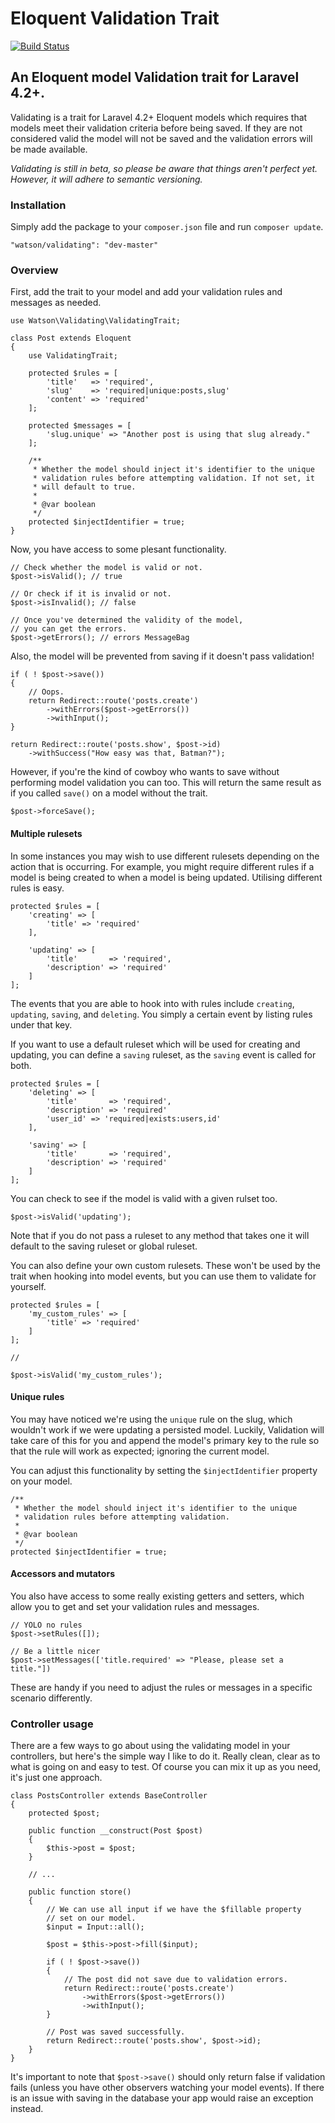 Eloquent Validation Trait
=========================

[![Build Status](https://travis-ci.org/dwightwatson/validating.png?branch=master)](https://travis-ci.org/dwightwatson/validating)

## An Eloquent model Validation trait for Laravel 4.2+.

Validating is a trait for Laravel 4.2+ Eloquent models which requires that models meet their validation criteria before being saved. If they are not considered valid the model will not be saved and the validation errors will be made available.

_Validating is still in beta, so please be aware that things aren't perfect yet. However, it will adhere to semantic versioning._

### Installation

Simply add the package to your `composer.json` file and run `composer update`.

```
"watson/validating": "dev-master"
```

### Overview

First, add the trait to your model and add your validation rules and messages as needed.

```
use Watson\Validating\ValidatingTrait;

class Post extends Eloquent
{
	use ValidatingTrait;

	protected $rules = [
		'title'   => 'required',
		'slug'    => 'required|unique:posts,slug'
		'content' => 'required'
	];

	protected $messages = [
		'slug.unique' => "Another post is using that slug already."
	];

    /**
     * Whether the model should inject it's identifier to the unique
     * validation rules before attempting validation. If not set, it
     * will default to true.
     *
     * @var boolean
     */
    protected $injectIdentifier = true;
}
```

Now, you have access to some plesant functionality.

    // Check whether the model is valid or not.
    $post->isValid(); // true

    // Or check if it is invalid or not.
    $post->isInvalid(); // false

    // Once you've determined the validity of the model, 
    // you can get the errors.
    $post->getErrors(); // errors MessageBag

Also, the model will be prevented from saving if it doesn't pass validation!

    if ( ! $post->save())
    {
    	// Oops.
    	return Redirect::route('posts.create')
    		->withErrors($post->getErrors())
    		->withInput();
    }

    return Redirect::route('posts.show', $post->id)
    	->withSuccess("How easy was that, Batman?");

However, if you're the kind of cowboy who wants to save without performing model validation you can too. This will return the same result as if you called `save()` on a model without the trait.

    $post->forceSave();

#### Multiple rulesets

In some instances you may wish to use different rulesets depending on the action that is occurring. For example, you might require different rules if a model is being created to when a model is being updated. Utilising different rules is easy.

    protected $rules = [
        'creating' => [
            'title' => 'required'
        ],

        'updating' => [
            'title'       => 'required',
            'description' => 'required'
        ]
    ];

The events that you are able to hook into with rules include `creating`, `updating`, `saving`, and `deleting`. You simply a certain event by listing rules under that key.

If you want to use a default ruleset which will be used for creating and updating, you can define a `saving` ruleset, as the `saving` event is called for both.

    protected $rules = [
        'deleting' => [
            'title'       => 'required',
            'description' => 'required'
            'user_id' => 'required|exists:users,id'
        ],

        'saving' => [
            'title'       => 'required',
            'description' => 'required'
        ]
    ];

You can check to see if the model is valid with a given rulset too.

    $post->isValid('updating');

Note that if you do not pass a ruleset to any method that takes one it will default to the saving ruleset or global ruleset.

You can also define your own custom rulesets. These won't be used by the trait when hooking into model events, but you can use them to validate for yourself.

    protected $rules = [
        'my_custom_rules' => [
            'title' => 'required'
        ]
    ];

    // 

    $post->isValid('my_custom_rules');

#### Unique rules

You may have noticed we're using the `unique` rule on the slug, which wouldn't work if we were updating a persisted model. Luckily, Validation will take care of this for you and append the model's primary key to the rule so that the rule will work as expected; ignoring the current model.

You can adjust this functionality by setting the `$injectIdentifier` property on your model.

    /**
     * Whether the model should inject it's identifier to the unique
     * validation rules before attempting validation.
     *
     * @var boolean
     */
    protected $injectIdentifier = true;

#### Accessors and mutators

You also have access to some really existing getters and setters, which allow you to get and set your validation rules and messages.

	// YOLO no rules
    $post->setRules([]);

	// Be a little nicer
    $post->setMessages(['title.required' => "Please, please set a title."])

These are handy if you need to adjust the rules or messages in a specific scenario differently.

### Controller usage

There are a few ways to go about using the validating model in your controllers, but here's the simple way I like to do it. Really clean, clear as to what is going on and easy to test. Of course you can mix it up as you need, it's just one approach.

    class PostsController extends BaseController
    {
        protected $post;

        public function __construct(Post $post)
        {
            $this->post = $post;
        }

        // ...

        public function store()
        {
            // We can use all input if we have the $fillable property
            // set on our model.
            $input = Input::all();

            $post = $this->post->fill($input);

            if ( ! $post->save())
            {
                // The post did not save due to validation errors.
                return Redirect::route('posts.create')
                    ->withErrors($post->getErrors())
                    ->withInput();
            }

            // Post was saved successfully.
            return Redirect::route('posts.show', $post->id);
        }
    }

It's important to note that `$post->save()` should only return false if validation fails (unless you have other observers watching your model events). If there is an issue with saving in the database your app would raise an exception instead.